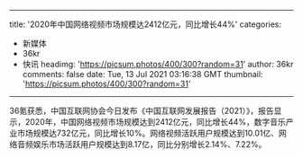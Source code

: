 
---
title: '2020年中国网络视频市场规模达2412亿元，同比增长44%'
categories: 
 - 新媒体
 - 36kr
 - 快讯
headimg: 'https://picsum.photos/400/300?random=31'
author: 36kr
comments: false
date: Tue, 13 Jul 2021 03:16:38 GMT
thumbnail: 'https://picsum.photos/400/300?random=31'
---

<div>   
36氪获悉，中国互联网协会今日发布《中国互联网发展报告（2021）》，报告显示，2020年，中国网络视频市场规模达到2412亿元，同比增长44%，数字音乐产业市场规模达732亿元，同比增长10%。网络视频活跃用户规模达到10.01亿、网络音频娱乐市场活跃用户规模达到8.17亿，同比分别增长2.14%、7.22%。  
</div>
            